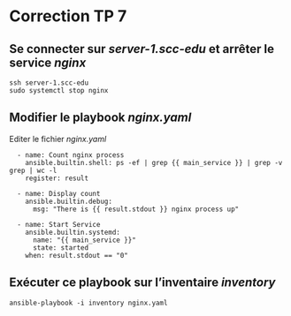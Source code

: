 # Correction TP 7


## Se connecter sur *server-1.scc-edu* et arrêter le service *nginx*


```
ssh server-1.scc-edu
sudo systemctl stop nginx
```

## Modifier le playbook *nginx.yaml*

Editer le fichier *nginx.yaml*

```
  - name: Count nginx process
    ansible.builtin.shell: ps -ef | grep {{ main_service }} | grep -v grep | wc -l
    register: result

  - name: Display count
    ansible.builtin.debug:
      msg: "There is {{ result.stdout }} nginx process up"

  - name: Start Service
    ansible.builtin.systemd:
      name: "{{ main_service }}"
      state: started
    when: result.stdout == "0"

```

## Exécuter ce playbook sur l’inventaire *inventory*

```Shell
ansible-playbook -i inventory nginx.yaml
```
